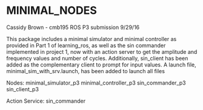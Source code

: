 # MINIMAL_NODES

Cassidy Brown - cmb195
ROS P3 submission
9/29/16

This package includes a minimal simulator and minimal controller as provided in Part 1 of learning_ros, 
as well as the sin commander implemented in project 1, now with an action server to get the amplitude and frequency values and number of cycles.
Additionally, sin_client has been added as the complementary client to prompt for input values. 
A launch file, minimal_sim_with_srv.launch, has been added to launch all files

Nodes:
	minimal_simulator_p3
	minimal_controller_p3
	sin_commander_p3
	sin_client_p3

Action Service:
	sin_commander